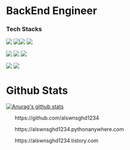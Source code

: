 # BackEnd Engineer


<h3>Tech Stacks</h3>

<p><img src="https://img.shields.io/badge/Django-092E20?style=flat-square&logo=Django&logoColor=white"/> <img src="https://img.shields.io/badge/Flask-000000?style=flat-square&logo=Flask&logoColor=FFFFFF"/><img src="https://img.shields.io/badge/Python-3766AB?style=flat-square&logo=Python&logoColor=white"/> <img src="https://img.shields.io/badge/MYSQL-4479A1?style=flat-square&logo=MYSQL&logoColor=FFFFFF"/></p>
<p><img src="https://img.shields.io/badge/html5-E34F26?style=flat-square&logo=html5&logoColor=FFFFFF"/> <img src="https://img.shields.io/badge/css3-1572B6?style=flat-square&logo=css3&logoColor=FFFFFF"/> <img src="https://img.shields.io/badge/JavaScript-F7DF1E?style=flat-square&logo=JavaScript&logoColor=FFFFFF"/></p>
<p><img src="https://img.shields.io/badge/Amazon AWS-FF9900?style=flat-square&logo=Amazon AWS&logoColor=000000"/> <img src="https://img.shields.io/badge/Docker-2496ED?style=flat-square&logo=Docker&logoColor=000000"/></p>


# Github Stats

[![Anurag's github stats](https://github-readme-stats.vercel.app/api?username=alswnsghd1234)](https://github.com/anuraghazra/github-readme-stats)

<ul>https://github.com/alswnsghd1234 </ul>
<ul>https://alswnsghd1234.pythonanywhere.com </ul>
<ul>https://alswnsghd1234.tistory.com</ul>
